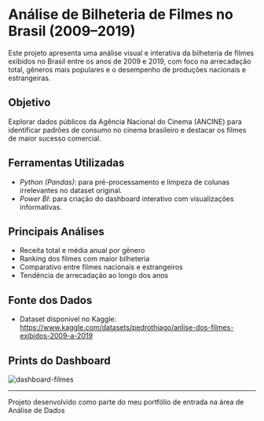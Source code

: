 # Análise de Bilheteria de Filmes no Brasil (2009–2019)

Este projeto apresenta uma análise visual e interativa da bilheteria de filmes exibidos no Brasil entre os anos de 2009 e 2019, com foco na arrecadação total, gêneros mais populares e o desempenho de produções nacionais e estrangeiras.

## Objetivo
Explorar dados públicos da Agência Nacional do Cinema (ANCINE) para identificar padrões de consumo no cinema brasileiro e destacar os filmes de maior sucesso comercial.

## Ferramentas Utilizadas
- *Python (Pandas)*: para pré-processamento e limpeza de colunas irrelevantes no dataset original.
- *Power BI*: para criação do dashboard interativo com visualizações informativas.

## Principais Análises
- Receita total e média anual por gênero
- Ranking dos filmes com maior bilheteria
- Comparativo entre filmes nacionais e estrangeiros
- Tendência de arrecadação ao longo dos anos

## Fonte dos Dados
- Dataset disponivel no Kaggle: https://www.kaggle.com/datasets/pedrothiago/anlise-dos-filmes-exibidos-2009-a-2019

## Prints do Dashboard
![dashboard-filmes](./dashboard-filmes.png) 

---

Projeto desenvolvido como parte do meu portfólio de entrada na área de Análise de Dados
